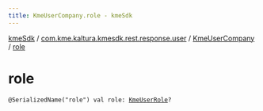 ```yaml
---
title: KmeUserCompany.role - kmeSdk
---
```


[kmeSdk](../../index.html) / [com.kme.kaltura.kmesdk.rest.response.user](../index.html) / [KmeUserCompany](index.html) / [role](./role.html)

# role

`@SerializedName("role") val role: `[`KmeUserRole`](../../com.kme.kaltura.kmesdk.ws.message.type/-kme-user-role/index.html)`?`